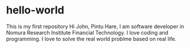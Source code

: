 # hello-world
This is my first repository
Hi John,
Pintu Hare, I am software developer in Nomura Research Institute Financial Technology.
I love coding and programming. I love to solve the real world problme based on real life.
